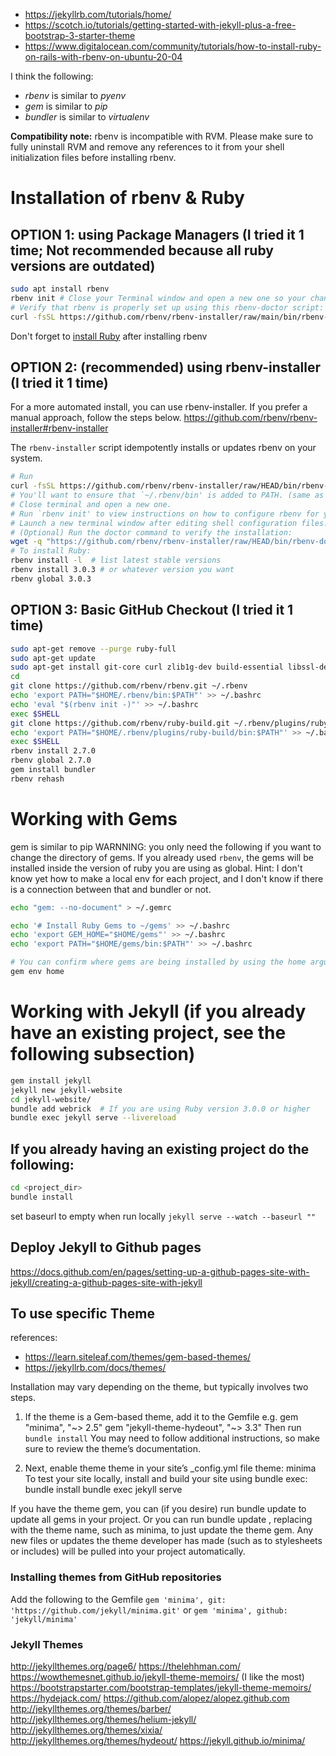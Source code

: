 * https://jekyllrb.com/tutorials/home/
* https://scotch.io/tutorials/getting-started-with-jekyll-plus-a-free-bootstrap-3-starter-theme
* https://www.digitalocean.com/community/tutorials/how-to-install-ruby-on-rails-with-rbenv-on-ubuntu-20-04

I think the following:
* _rbenv_ is similar to _pyenv_
* _gem_ is similar to _pip_
* _bundler_ is similar to _virtualenv_

**Compatibility note:** rbenv is incompatible with RVM. Please make sure to fully uninstall RVM and remove any references to it from your shell initialization files before installing rbenv.

Installation of rbenv & Ruby 
=====================================
OPTION 1: using Package Managers (I tried it 1 time; Not recommended because all ruby versions are outdated)
---------------------------------
```bash
sudo apt install rbenv
rbenv init # Close your Terminal window and open a new one so your changes take effect.
# Verify that rbenv is properly set up using this rbenv-doctor script:
curl -fsSL https://github.com/rbenv/rbenv-installer/raw/main/bin/rbenv-doctor | bash
```
Don't forget to [install Ruby](https://github.com/rbenv/rbenv-installer#rbenv-installer) after installing rbenv

OPTION 2: (recommended) using rbenv-installer (I tried it 1 time)
---------
For a more automated install, you can use rbenv-installer. If you prefer a manual approach, follow the steps below.
https://github.com/rbenv/rbenv-installer#rbenv-installer

The `rbenv-installer` script idempotently installs or updates rbenv on your system.

```bash
# Run
curl -fsSL https://github.com/rbenv/rbenv-installer/raw/HEAD/bin/rbenv-installer | bash
# You'll want to ensure that `~/.rbenv/bin' is added to PATH. (same as pyenv)
# Close terminal and open a new one.
# Run `rbenv init' to view instructions on how to configure rbenv for your shell.
# Launch a new terminal window after editing shell configuration files.
# (Optional) Run the doctor command to verify the installation:
wget -q "https://github.com/rbenv/rbenv-installer/raw/HEAD/bin/rbenv-doctor" -O- | bash
# To install Ruby:
rbenv install -l  # list latest stable versions
rbenv install 3.0.3 # or whatever version you want
rbenv global 3.0.3
```

OPTION 3: Basic GitHub Checkout (I tried it 1 time)
--------------------------------

```sh
sudo apt-get remove --purge ruby-full
sudo apt-get update
sudo apt-get install git-core curl zlib1g-dev build-essential libssl-dev libreadline-dev libyaml-dev libsqlite3-dev sqlite3 libxml2-dev libxslt1-dev libcurl4-openssl-dev software-properties-common libffi-dev
cd
git clone https://github.com/rbenv/rbenv.git ~/.rbenv
echo 'export PATH="$HOME/.rbenv/bin:$PATH"' >> ~/.bashrc
echo 'eval "$(rbenv init -)"' >> ~/.bashrc
exec $SHELL
git clone https://github.com/rbenv/ruby-build.git ~/.rbenv/plugins/ruby-build
echo 'export PATH="$HOME/.rbenv/plugins/ruby-build/bin:$PATH"' >> ~/.bashrc
exec $SHELL
rbenv install 2.7.0
rbenv global 2.7.0
gem install bundler
rbenv rehash
```

Working with Gems
==================
gem is similar to pip
WARNNING: you only need the following if you want to change the directory of gems. If you already used `rbenv`, the gems will be installed inside the
version of ruby you are using as global. Hint: I don't know yet how to make a local env for each project, and I don't know if there is a connection between that and bundler or not.

```bash
echo "gem: --no-document" > ~/.gemrc

echo '# Install Ruby Gems to ~/gems' >> ~/.bashrc
echo 'export GEM_HOME="$HOME/gems"' >> ~/.bashrc
echo 'export PATH="$HOME/gems/bin:$PATH"' >> ~/.bashrc

# You can confirm where gems are being installed by using the home argument, like this:
gem env home
```

Working with Jekyll (if you already have an existing project, see the following subsection)
====================
```sh
gem install jekyll
jekyll new jekyll-website
cd jekyll-website/
bundle add webrick  # If you are using Ruby version 3.0.0 or higher
bundle exec jekyll serve --livereload
```
If you already having an existing project do the following:
---------
```sh
cd <project_dir>
bundle install
```

set baseurl to empty when run locally
`jekyll serve --watch --baseurl ""`

## Deploy Jekyll to Github pages
https://docs.github.com/en/pages/setting-up-a-github-pages-site-with-jekyll/creating-a-github-pages-site-with-jekyll


To use specific Theme  
-----------------------
references:
* https://learn.siteleaf.com/themes/gem-based-themes/
* https://jekyllrb.com/docs/themes/

Installation may vary depending on the theme, but typically involves two steps.
1) If the theme is a Gem-based theme, add it to the Gemfile e.g.
gem "minima", "~> 2.5"
gem "jekyll-theme-hydeout", "~> 3.3"
Then run 
`bundle install`
You may need to follow additional instructions, so make sure to review the theme’s documentation.

2) Next, enable theme theme in your site’s _config.yml file
theme: minima
To test your site locally, install and build your site using bundle exec:
bundle install
bundle exec jekyll serve

If you have the theme gem, you can (if you desire) run bundle update to update all gems in your project. Or you can 
run bundle update <THEME>, replacing <THEME> with the theme name, such as minima, to just update the theme gem. Any 
new files or updates the theme developer has made (such as to stylesheets or includes) will be pulled into your 
project automatically.

### Installing themes from GitHub repositories
Add the following to the Gemfile 
`gem 'minima', git: 'https://github.com/jekyll/minima.git'`
or
`gem 'minima', github: 'jekyll/minima'`


### Jekyll Themes
http://jekyllthemes.org/page6/
https://thelehhman.com/
https://wowthemesnet.github.io/jekyll-theme-memoirs/ (I like the most)
https://bootstrapstarter.com/bootstrap-templates/jekyll-theme-memoirs/
https://hydejack.com/
https://github.com/alopez/alopez.github.com
http://jekyllthemes.org/themes/barber/
http://jekyllthemes.org/themes/helium-jekyll/
http://jekyllthemes.org/themes/xixia/
http://jekyllthemes.org/themes/hydeout/
https://jekyll.github.io/minima/


